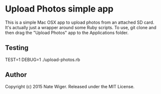 # Upload Photos simple app

This is a simple Mac OSX app to upload photos from an attached SD card.
It's actually just a wrapper around some Ruby scripts. To use, git clone
and then drag the "Upload Photos" app to the Applications folder.

## Testing

TEST=1 DEBUG=1 ./upload-photos.rb

## Author

Copyright (c) 2015 Nate Wiger.  Released under the MIT License.